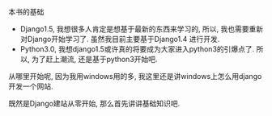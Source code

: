 本书的基础

- Django1.5, 我想很多人肯定是想基于最新的东西来学习的, 所以, 我也需要重新对Django开始学习了. 虽然我目前主要基于Django1.4 进行开发.
- Python3.0, 我想django1.5或许真的将要成为大家进入python3的引爆点了. 所以, 为了赶上潮流, 还是基于python3开始吧.

从哪里开始呢, 因为我用windows用的多, 我这里还是讲windows上怎么用django开发一个网站.

既然是Django建站从零开始, 那么首先讲讲基础知识吧.
